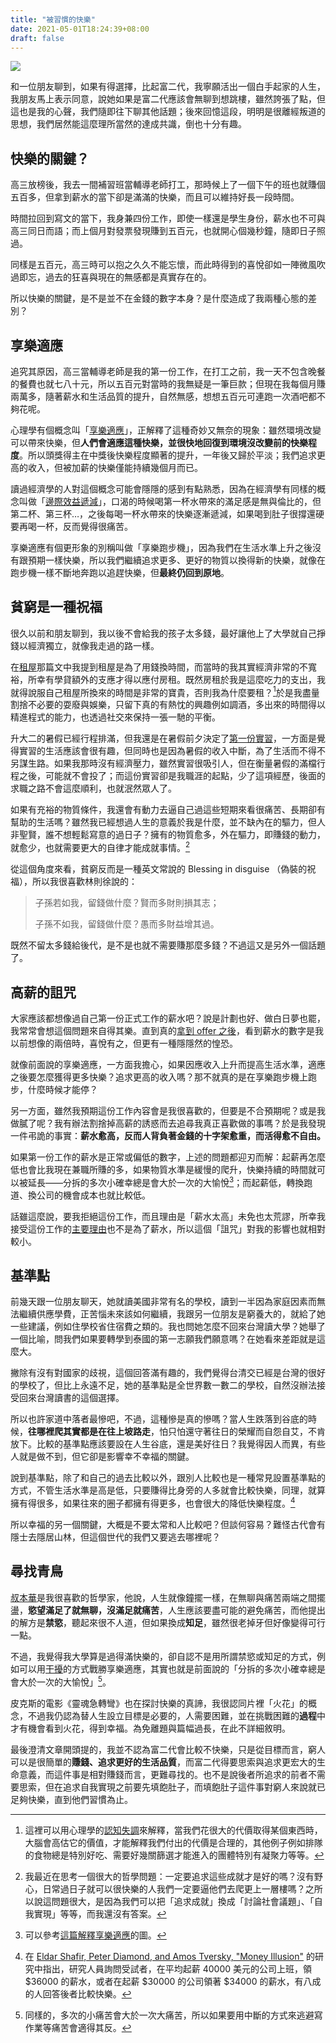 ```yaml
---
title: "被習慣的快樂"
date: 2021-05-01T18:24:39+08:00
draft: false
---
```


![](https://cdn.pixabay.com/photo/2018/03/26/10/33/new-taiwan-dollar-3262198_960_720.jpg)

和一位朋友聊到，如果有得選擇，比起富二代，我寧願活出一個白手起家的人生，我朋友馬上表示同意，說她如果是富二代應該會無聊到想跳樓，雖然誇張了點，但這也是我的心聲，我們隨即往下聊其他話題；後來回憶這段，明明是很離經叛道的思想，我們居然能這麼理所當然的達成共識，倒也十分有趣。

## 快樂的關鍵？

高三放榜後，我去一間補習班當輔導老師打工，那時候上了一個下午的班也就賺個五百多，但拿到薪水的當下卻是滿滿的快樂，而且可以維持好長一段時間。

時間拉回到寫文的當下，我身兼四份工作，即使一樣還是學生身份，薪水也不可與高三同日而語；而上個月對發票發現賺到五百元，也就開心個幾秒鐘，隨即日子照過。

同樣是五百元，高三時可以抱之久久不能忘懷，而此時得到的喜悅卻如一陣微風吹過即忘，過去的狂喜與現在的無感都是真實存在的。

所以快樂的關鍵，是不是並不在金錢的數字本身？是什麼造成了我兩種心態的差別？

## 享樂適應

追究其原因，高三當輔導老師是我的第一份工作，在打工之前，我一天不包含晚餐的餐費也就七八十元，所以五百元對當時的我無疑是一筆巨款；但現在我每個月賺兩萬多，隨著薪水和生活品質的提升，自然無感，想想五百元可連跑一次酒吧都不夠花呢。

心理學有個概念叫「[享樂適應](https://health.hkej.com/health/article?suid=2095233&subjectline=快樂的真相：享樂適應)」，正解釋了這種奇妙又無奈的現象：雖然環境改變可以帶來快樂，但**人們會適應這種快樂，並很快地回復到環境沒改變前的快樂程度**。所以頭獎得主在中獎後快樂程度顯著的提升，一年後又歸於平淡；我們追求更高的收入，但被加薪的快樂僅能持續幾個月而已。

讀過經濟學的人對這個概念可能會隱隱的感到有點熟悉，因為在經濟學有同樣的概念叫做「[邊際效益遞減](https://zh.wikipedia.org/wiki/報酬遞減)」，口渴的時候喝第一杯水帶來的滿足感是無與倫比的，但第二杯、第三杯…，之後每喝一杯水帶來的快樂逐漸遞減，如果喝到肚子很撐還硬要再喝一杯，反而覺得很痛苦。

享樂適應有個更形象的別稱叫做「享樂跑步機」，因為我們在生活水準上升之後沒有跟預期一樣快樂，所以我們繼續追求更多、更好的物質以換得新的快樂，就像在跑步機一樣不斷地奔跑以追趕快樂，但**最終仍回到原地**。

## 貧窮是一種祝福

很久以前和朋友聊到，我以後不會給我的孩子太多錢，最好讓他上了大學就自己掙錢以經濟獨立，就像我走過的路一樣。

在[租屋](https://blog.jameshsu.csie.org/post/台北人在台大旁租屋/)那篇文中我提到租屋是為了用錢換時間，而當時的我其實經濟非常的不寬裕，所幸有學貸額外的支應才得以應付房租。既然房租於我是這麼吃力的支出，我就得說服自己租屋所換來的時間是非常的寶貴，否則我為什麼要租？[^1]於是我盡量割捨不必要的耍廢與娛樂，只留下真的有熱忱的興趣例如調酒，多出來的時間得以精進程式的能力，也透過社交來保持一張一馳的平衡。

升大二的暑假已經行程排滿，但我還是在暑假前夕決定了[第一份實習](https://blog.jameshsu.csie.org/post/2019暑假cool實習心得/)，一方面是覺得實習的生活應該會很有趣，但同時也是因為暑假的收入中斷，為了生活而不得不另謀生路。如果我那時沒有經濟壓力，雖然實習很吸引人，但在衡量暑假的滿檔行程之後，可能就不會投了；而這份實習卻是我職涯的起點，少了這項經歷，後面的求職之路不會這麼順利，也就泯然眾人了。

如果有充裕的物質條件，我還會有動力去逼自己過這些短期來看很痛苦、長期卻有幫助的生活嗎？雖然我已經想過人生的意義於我是什麼，並不缺內在的驅力，但人非聖賢，誰不想輕鬆寫意的過日子？擁有的物質愈多，外在驅力，即賺錢的動力，就愈少，也就需要更大的自律才能成就事情。[^2]

從這個角度來看，貧窮反而是一種英文常說的 Blessing in disguise （偽裝的祝福），所以我很喜歡林則徐說的：

> 子孫若如我，留錢做什麼？賢而多財則損其志；
>
> 子孫不如我，留錢做什麼？愚而多財益增其過。

既然不留太多錢給後代，是不是也就不需要賺那麼多錢？不過這又是另外一個話題了。

## 高薪的詛咒

大家應該都想像過自己第一份正式工作的薪水吧？說是計劃也好、做白日夢也罷，我常常會想這個問題來自得其樂。直到真的[拿到 offer 之後](https://blog.jameshsu.csie.org/post/成為各處/#從海外實習到海外正職)，看到薪水的數字是我以前想像的兩倍時，喜悅有之，但更有一種隱隱然的惶恐。

就像前面說的享樂適應，一方面我擔心，如果因應收入上升而提高生活水準，適應之後要怎麼獲得更多快樂？追求更高的收入嗎？那不就真的是在享樂跑步機上跑步，什麼時候才能停？

另一方面，雖然我預期這份工作內容會是我很喜歡的，但要是不合預期呢？或是我做膩了呢？我有辦法割捨掉高薪的誘惑而去追尋我真正喜歡做的事嗎？於是我發現一件弔詭的事實：**薪水愈高，反而人背負著金錢的十字架愈重，而活得愈不自由。**

如果第一份工作的薪水是正常或偏低的數字，上述的問題都迎刃而解：起薪再怎麼低也會比我現在兼職所賺的多，如果物質水準是緩慢的爬升，快樂持續的時間就可以被延長——分拆的多次小確幸總是會大於一次的大愉悅[^3]；而起薪低，轉換跑道、換公司的機會成本也就比較低。

話雖這麼說，要我拒絕這份工作，而且理由是「薪水太高」未免也太荒謬，所幸我接受這份工作的[主要理由](https://blog.jameshsu.csie.org/post/成為各處/#完美的一切除了)也不是為了薪水，所以這個「詛咒」對我的影響也就相對較小。

## 基準點

前幾天跟一位朋友聊天，她就讀美國非常有名的學校，讀到一半因為家庭因素而無法繼續供應學費，正苦惱未來該如何繼續，我跟另一位朋友是窮養大的，就給了她一些建議，例如住學校省住宿費之類的。我也問她怎麼不回來台灣讀大學？她舉了一個比喻，問我們如果要轉學到泰國的第一志願我們願意嗎？在她看來差距就是這麼大。

撇除有沒有對國家的歧視，這個回答滿有趣的，我們覺得台清交已經是台灣的很好的學校了，但比上永遠不足，她的基準點是全世界數一數二的學校，自然沒辦法接受回來台灣讀書的這個選擇。

所以也許家道中落者最慘吧，不過，這種慘是真的慘嗎？當人生跌落到谷底的時候，**往哪裡爬其實都是在往上坡路走**，怕只怕還守著往日的榮耀而自怨自艾，不肯放下。比較的基準點應該要設在人生谷底，還是美好往日？我覺得因人而異，有些人就是做不到，但它卻是影響幸不幸福的關鍵。

說到基準點，除了和自己的過去比較以外，跟別人比較也是一種常見設置基準點的方式，不管生活水準是高是低，只要賺得比身旁的人多就會比較快樂，同理，就算擁有得很多，如果往來的圈子都擁有得更多，也會很大的降低快樂程度。[^4]

所以幸福的另一個關鍵，大概是不要太常和人比較吧？但談何容易？難怪古代會有隱士去隱居山林，但這個世代的我們又要逃去哪裡呢？

## 尋找青鳥

[叔本華](https://zh.wikipedia.org/wiki/阿图尔·叔本华)是我很喜歡的哲學家，他說，人生就像鐘擺一樣，在無聊與痛苦兩端之間擺盪，**慾望滿足了就無聊，沒滿足就痛苦**，人生應該要盡可能的避免痛苦，而他提出的解方是**禁慾**，聽起來很不人道，但如果換成**知足**，雖然很老掉牙但好像變得可行一點。

不過，我覺得我大學算是過得滿快樂的，卻自認不是用所謂禁慾或知足的方式，例如可以用[干擾](https://www.books.com.tw/activity/2011/01/Irrationality/page042.html)的方式戰勝享樂適應，其實也就是前面說的「分拆的多次小確幸總是會大於一次的大愉悅」[^5]。

皮克斯的電影《靈魂急轉彎》也在探討快樂的真諦，我很認同片裡「火花」的概念，不過我仍認為替人生設立目標是必要的，人需要困難，並在挑戰困難的**過程**中才有機會看到火花，得到幸福。為免離題與篇幅過長，在此不詳細敘明。

最後澄清文章開頭提的，我並不認為富二代會比較不快樂，只是從目標而言，窮人可以是很簡單的**賺錢、追求更好的生活品質**，而富二代得要思索與追求更宏大的生命意義，而這件事是相對賺錢而言，更難尋找的。也不是說後者所追求的前者不需要思索，但在追求自我實現之前要先填飽肚子，而填飽肚子這件事對窮人來說就已足夠快樂，直到他們習慣為止。

[^1]: 這裡可以用心理學的[認知失調](https://zh.wikipedia.org/wiki/認知失調)來解釋，當我們花很大的代價取得某個東西時，大腦會高估它的價值，才能解釋我們付出的代價是合理的，其他例子例如排隊的食物總是特別好吃、需要好幾關篩選才能進入的團體特別有凝聚力等等。

[^2]: 我最近在思考一個很大的哲學問題：一定要追求這些成就才是好的嗎？沒有野心，日常過日子就可以很快樂的人我們一定要逼他們去爬更上一層樓嗎？之所以說這問題很大，是因為我們可以把「追求成就」換成「討論社會議題」、「自我實現」等等，而我還沒有答案。

[^3]: 可以參考[這篇解釋享樂適應](https://medium.com/@howard4512/懂心理學讓你買得更爽-d9ccf2e72958)的圖。

[^4]: 在 [Eldar Shafir, Peter Diamond, and Amos Tversky, "Money Illusion"](https://econpapers.repec.org/article/oupqjecon/v_3a112_3ay_3a1997_3ai_3a2_3ap_3a341-374..htm) 的研究中指出，研究人員詢問受試者，在平均起薪 40000 美元的公司上班，領 $36000 的薪水，或者在起薪 $30000 的公司領著 $34000 的薪水，有八成的人回答後者比較快樂。

[^5]: 同樣的，多次的小痛苦會大於一次大痛苦，所以如果要用中斷的方式來逃避寫作業等痛苦會適得其反。